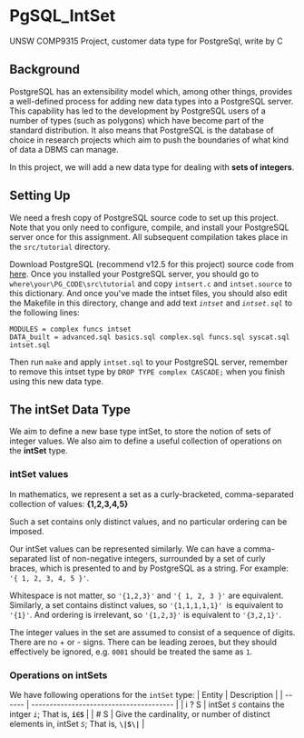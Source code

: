 # PgSQL_IntSet
UNSW COMP9315 Project, customer data type for PostgreSql, write by C

## Background

PostgreSQL has an extensibility model which, among other things, provides a well-defined process for adding new data types into a PostgreSQL server. 
This capability has led to the development by PostgreSQL users of a number of types (such as polygons) which have become part of the standard distribution. 
It also means that PostgreSQL is the database of choice in research projects which aim to push the boundaries of what kind of data a DBMS can manage.

In this project, we will add a new data type for dealing with **sets of integers**.


## Setting Up
We need a fresh copy of PostgreSQL source code to set up this project. Note that you only need to configure, compile, and install your PostgreSQL server once for this assignment. All subsequent compilation takes place in the `src/tutorial` directory. 

Download PostgreSQL (recommend v12.5 for this project) source code from [here](https://www.postgresql.org/ftp/source/v12.5/).
Once you installed your PostgreSQL server, you should go to `where\your\PG_CODE\src\tutorial` and copy `intsert.c` and `intset.source` to this dictionary.
And once you've made the intset files, you should also edit the Makefile in this directory, change and add text _`intset`_ and _`intset.sql`_ to the following lines:
```
MODULES = complex funcs intset
DATA_built = advanced.sql basics.sql complex.sql funcs.sql syscat.sql intset.sql
```
Then run `make` and apply `intset.sql` to your PostgreSQL server, remember to remove this intset type by `DROP TYPE complex CASCADE;` when you finish using this new data type.


## The intSet Data Type

We aim to define a new base type intSet, to store the notion of sets of integer values. 
We also aim to define a useful collection of operations on the **intSet** type.

### intSet values

In mathematics, we represent a set as a curly-bracketed, comma-separated collection of values: **{1,2,3,4,5}**
 
Such a set contains only distinct values, and no particular ordering can be imposed.

Our intSet values can be represented similarly. 
We can have a comma-separated list of non-negative integers, surrounded by a set of curly braces, which is presented to and by PostgreSQL as a string. 
For example: 
`'{ 1, 2, 3, 4, 5 }'`.

Whitespace is not matter, so `'{1,2,3}'` and `'{ 1, 2, 3 }'` are equivalent. 
Similarly, a set contains distinct values, so `'{1,1,1,1,1}' `is equivalent to `'{1}'`. 
And ordering is irrelevant, so `'{1,2,3}'` is equivalent to `'{3,2,1}'`.

The integer values in the set are assumed to consist of a sequence of digits. There are no + or - signs. 
There can be leading zeroes, but they should effectively be ignored, e.g. `0001` should be treated the same as `1`.

### Operations on intSets

We have following operations for the `intSet` type: 
| Entity   | Description                             |
| ------   | --------------------------------------- |
| i ? S    | intSet _`S`_ contains the intger _`i`_; That is, **`i∈S`** |
|   # S    | Give the cardinality, or number of distinct elements in, intSet _`S`_; That is, **`\|S\|`** |

